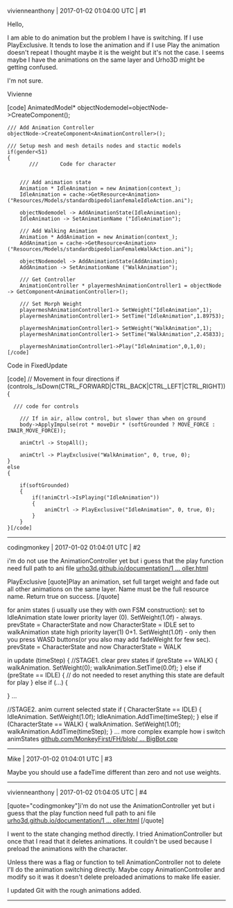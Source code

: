 vivienneanthony | 2017-01-02 01:04:00 UTC | #1

Hello,

I am able to do animation but the problem I have is switching. If I use PlayExclusive. It tends to lose the animation and if I use Play the animation doesn't repeat I thought maybe it is the weight but it's not the case. I seems maybe I have the animations on the same layer and Urho3D might be getting confused.

I'm not sure.

Vivienne




[code]
 AnimatedModel* objectNodemodel=objectNode->CreateComponent<AnimatedModel>();

    /// Add Animation Controller
    objectNode->CreateComponent<AnimationController>();

    /// Setup mesh and mesh details nodes and stactic models
    if(gender<51)
    {
           ///       Code for character 


        /// Add animation state
        Animation * IdleAnimation = new Animation(context_);
        IdleAnimation = cache->GetResource<Animation>("Resources/Models/standardbipedolianfemaleIdleAction.ani");

        objectNodemodel -> AddAnimationState(IdleAnimation);
        IdleAnimation -> SetAnimationName ("IdleAnimation");

        /// Add Walking Animation
        Animation * AddAnimation = new Animation(context_);
        AddAnimation = cache->GetResource<Animation>("Resources/Models/standardbipedolianFemaleWalkAction.ani");

        objectNodemodel -> AddAnimationState(AddAnimation);
        AddAnimation -> SetAnimationName ("WalkAnimation");

        /// Get Controller
        AnimationController * playermeshAnimationController1 = objectNode -> GetComponent<AnimationController>();

        /// Set Morph Weight
        playermeshAnimationController1-> SetWeight("IdleAnimation",1);
        playermeshAnimationController1-> SetTime("IdleAnimation",1.89753);

        playermeshAnimationController1-> SetWeight("WalkAnimation",1);
        playermeshAnimationController1-> SetTime("WalkAnimation",2.45833);

        playermeshAnimationController1->Play("IdleAnimation",0,1,0);[/code]


Code in FixedUpdate

[code]    // Movement in four directions
    if (controls_.IsDown(CTRL_FORWARD|CTRL_BACK|CTRL_LEFT|CTRL_RIGHT))
    {

      /// code for controls

        /// If in air, allow control, but slower than when on ground
        body->ApplyImpulse(rot * moveDir * (softGrounded ? MOVE_FORCE : INAIR_MOVE_FORCE));

        animCtrl -> StopAll();

        animCtrl -> PlayExclusive("WalkAnimation", 0, true, 0);
    }
    else
    {

        if(softGrounded)
        {
            if(!animCtrl->IsPlaying("IdleAnimation"))
            {
                animCtrl -> PlayExclusive("IdleAnimation", 0, true, 0);
            }
        }
    }[/code]

-------------------------

codingmonkey | 2017-01-02 01:04:01 UTC | #2

i'm do not use the AnimationController yet
but i guess that the play function need full path to ani file [urho3d.github.io/documentation/1 ... oller.html](http://urho3d.github.io/documentation/1.32/class_urho3_d_1_1_animation_controller.html)

PlayExclusive
[quote]Play an animation, set full target weight and fade out all other animations on the same layer. Name must be the full resource name. Return true on success. [/quote]

for anim states (i usually use they with own FSM construction):
set to IdleAnimation state lower priority layer (0). SetWeight(1.0f) - always. prevState = CharacterState and now CharacterState = IDLE
set to walkAnimation state high priority layer(1)  0+1. SetWeight(1.0f) - only then you press WASD buttons(or you also may add fadeWeight for few sec).  prevState =  CharacterState and now CharacterState  = WALK

in update (timeStep) 
{
//STAGE1. clear prev states
if (preState == WALK) 
{
  walkAnimation. SetWeight(0);
  walkAnimation.SetTime(0.0f);
}
else if (preState == IDLE) 
{
  // do not needed to reset anything this state are default for play
}
else if (...)
{

}
...

//STAGE2. anim current selected state
if ( CharacterState == IDLE) 
{
   IdleAnimation. SetWeight(1.0f);
   IdleAnimation.AddTime(timeStep);
}
else if (CharacterState == WALK) 
{
  walkAnimation. SetWeight(1.0f);
  walkAnimation.AddTime(timeStep);
}
...
more complex example how i switch animStates 
[github.com/MonkeyFirst/FH/blob/ ... BigBot.cpp](https://github.com/MonkeyFirst/FH/blob/master/Featheredhat/BigBot.cpp)

-------------------------

Mike | 2017-01-02 01:04:01 UTC | #3

Maybe you should use a fadeTime different than zero and not use weights.

-------------------------

vivienneanthony | 2017-01-02 01:04:05 UTC | #4

[quote="codingmonkey"]i'm do not use the AnimationController yet
but i guess that the play function need full path to ani file [urho3d.github.io/documentation/1 ... oller.html](http://urho3d.github.io/documentation/1.32/class_urho3_d_1_1_animation_controller.html)
[/quote]

I went to the state changing method directly. I tried AnimationController but once that I read that it deletes animations. It couldn't be used because I preload the animations with the character.

Unless there was a flag or function to tell AnimationController not to delete I'll do the animation switching directly. Maybe copy AnimationController and modify so it was it doesn't delete preloaded animations to make life easier. 

I updated Git with the rough animations added.

-------------------------

